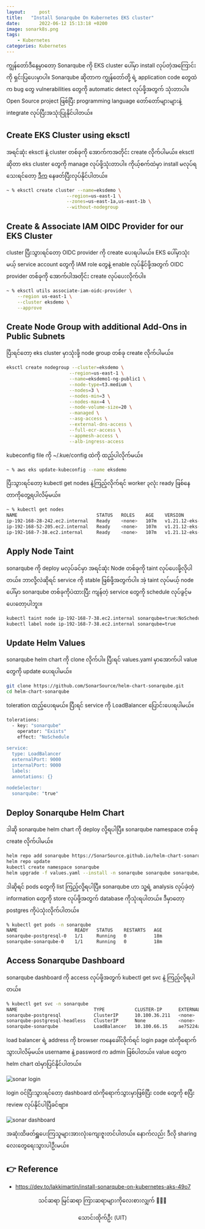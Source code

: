```yaml
---
layout:     post
title:   "Install Sonarqube On Kubernetes EKS cluster"
date:       2022-06-12 15:13:18 +0200
image: sonark8s.png
tags:
    - Kubernetes
categories: Kubernetes
---
```


ကျွန်တော်ဒီနေ့မှာတော့ Sonarqube ကို EKS cluster ပေါ်မှာ install လုပ်တဲ့အကြောင်းကို ရှင်းပြပေးမှာပါ။ Sonarqube ဆိုတာက ကျွန်တော်တို့ ရဲ့ application code တွေထဲက bug တွေ vulnerabilities တွေကို automatic detect လုပ်ဖို့အတွက် သုံးတာပါ။ Open Source project ဖြစ်ပြီး programming language တော်တော်များများနဲ့ integrate လုပ်ပြီးအသုံးပြုနိုင်ပါတယ်။

<h2> Create EKS Cluster using eksctl </h2>

အရင်ဆုံး eksctl နဲ့ cluster တစ်ခုကို အောက်ကအတိုင်း create လိုက်ပါမယ်။ eksctl ဆိုတာ eks cluster တွေကို manage လုပ်ဖို့သုံးတာပါ။ ကိုယ့်စက်ထဲမှာ install မလုပ်ရသေးရင်တော့ [ဒီက](https://docs.aws.amazon.com/eks/latest/userguide/eksctl.html) နေဖတ်ပြီးလုပ်နိုင်ပါတယ်။

```bash
~ % eksctl create cluster --name=eksdemo \
                      --region=us-east-1 \
                      --zones=us-east-1a,us-east-1b \
                      --without-nodegroup
```

<h2> Create & Associate IAM OIDC Provider for our EKS Cluster </h2>

cluster ပြီးသွားရင်တော့ OIDC provider ကို create ပေးရပါမယ်။ EKS ပေါ်မှာသုံးမယ့် service account တွေကို IAM role တွေနဲ့ enable လုပ်နိုင်ဖို့အတွက် OIDC provider တစ်ခုကို အောက်ပါအတိုင်း create လုပ်ပေးလိုက်ပါ။

```bash
~ % eksctl utils associate-iam-oidc-provider \
    --region us-east-1 \
    --cluster eksdemo \
    --approve
```

<h2> Create Node Group with additional Add-Ons in Public Subnets </h2>

ပြီးရင်တော့ eks cluster မှာသုံးဖို့ node group တစ်ခု create လိုက်ပါမယ်။

```bash
eksctl create nodegroup --cluster=eksdemo \
                       --region=us-east-1 \
                       --name=eksdemo1-ng-public1 \
                       --node-type=t3.medium \
                       --nodes=3 \
                       --nodes-min=3 \
                       --nodes-max=4 \
                       --node-volume-size=20 \
                       --managed \
                       --asg-access \
                       --external-dns-access \
                       --full-ecr-access \
                       --appmesh-access \
                       --alb-ingress-access
```                       

kubeconfig file ကို ~/.kue/config ထဲကို ထည့်ပါလိုက်မယ်။ 

```bash
~ % aws eks update-kubeconfig --name eksdemo
```
ပြီးသွားရင်တော့ kubectl get nodes နဲ့ကြည့်လိုက်ရင် worker ၃လုံး ready ဖြစ်နေတာကိုတွေ့ရပါလိမ့်မယ်။

```bash
~ % kubectl get nodes
NAME                             STATUS   ROLES    AGE    VERSION
ip-192-168-28-242.ec2.internal   Ready    <none>   107m   v1.21.12-eks-5308cf7
ip-192-168-52-205.ec2.internal   Ready    <none>   107m   v1.21.12-eks-5308cf7
ip-192-168-7-38.ec2.internal     Ready    <none>   107m   v1.21.12-eks-5308cf7
```

<h2>Apply Node Taint </h2>

sonarqube ကို deploy မလုပ်ခင်မှာ အရင်ဆုံး Node တစ်ခုကို taint လုပ်ပေးဖို့လိုပါတယ်။ ဘာလို့လဲဆိုရင် service ကို stable ဖြစ်ဖို့အတွက်ပါ။ အဲ့ taint လုပ်မယ့် node ပေါ်မှာ sonarqube တစ်ခုကိုပဲထားပြီး ကျန်တဲ့ service တွေကို schedule လုပ်ခွင့်မပေးတော့ပါဘူး။

```bash
kubectl taint node ip-192-168-7-38.ec2.internal sonarqube=true:NoSchedule 
kubectl label node ip-192-168-7-38.ec2.internal sonarqube=true
```
<h2> Update Helm Values </h2>

sonarqube helm chart ကို clone လိုက်ပါ။ ပြီးရင် values.yaml မှာအောက်ပါ value တွေကို update ပေးရပါမယ်။ 

```bash
git clone https://github.com/SonarSource/helm-chart-sonarqube.git
cd helm-chart-sonarqube
```
toleration ထည့်ပေးရမယ်။ ပြီးရင် service ကို LoadBalancer ပြောင်းပေးရပါမယ်။

```bash
tolerations: 
  - key: "sonarqube"
    operator: "Exists"
    effect: "NoSchedule
    
service:
  type: LoadBalancer
  externalPort: 9000
  internalPort: 9000
  labels:
  annotations: {}
  
nodeSelector: 
  sonarqube: "true"  
```
<h2> Deploy Sonarqube Helm Chart </h2>

ဒါဆို sonarqube helm chart ကို deploy လို့ရပါပြီ။ sonarqube namespace တစ်ခု create လိုက်ပါမယ်။

```bash
helm repo add sonarqube https://SonarSource.github.io/helm-chart-sonarqube
helm repo update
kubectl create namespace sonarqube
helm upgrade -f values.yaml --install -n sonarqube sonarqube sonarqube/sonarqube
```    

ဒါဆိုရင် pods တွေကို list ကြည့်လို့ရပါပြီ။ sonarqube ဟာ သူ့ရဲ့ analysis လုပ်ခဲ့တဲ့ information တွေကို store လုပ်ဖို့အတွက် database ကိုသုံးရပါတယ်။ ဒီမှာတော့ postgres ကိုပဲသုံးလိုက်ပါတယ်။

```bash
% kubectl get pods -n sonarqube
NAME                     READY   STATUS    RESTARTS   AGE
sonarqube-postgresql-0   1/1     Running   0          18m
sonarqube-sonarqube-0    1/1     Running   0          18m
```

<h2> Access Sonarqube Dashboard </h2>

sonarqube dashboard ကို access လုပ်ဖို့အတွက် kubectl get svc နဲ့ ကြည့်လို့ရပါတယ်။

```bash
% kubectl get svc -n sonarqube
NAME                            TYPE           CLUSTER-IP      EXTERNAL-IP                                                              PORT(S)      
sonarqube-postgresql            ClusterIP      10.100.36.211   <none>                                                                   5432/TCP       
sonarqube-postgresql-headless   ClusterIP      None            <none>                                                                   5432/TCP       
sonarqube-sonarqube             LoadBalancer   10.100.66.15    ae75224a4660543c2895dbe574db5877-225847540.us-east-1.elb.amazonaws.com   80:30506/TCP   
```
load balancer ရဲ့ address ကို browser ကနေခေါ်လိုက်ရင် login page ထဲကိုရောက်သွားပါလိမ့်မယ်။ username နဲ့ password က admin ဖြစ်ပါတယ်။ value တွေက helm chart ထဲမှာပြင်နိုင်ပါတယ်။

![sonar login](https://raw.githubusercontent.com/thaunghtike-share/thaunghtike-share.github.io/master/images/sonarlogin.png)

login ဝင်ပြီးသွားရင်တော့ dashboard ထဲကိုရောက်သွားမှာဖြစ်ပြီး code တွေကို စပြီး review လုပ်နိုင်ပါပြီခင်ဗျာ။

![sonar dashboard](https://raw.githubusercontent.com/thaunghtike-share/thaunghtike-share.github.io/master/images/sonardash.png)

အဆုံးထိဖတ်ရှူပေးကြသူများအားလုံးကျေးဇူးတင်ပါတယ်။ နောက်လည်း ဒီလို sharing လေးတွေရေးသွားပါဦးမယ်။

<h2>👉 Reference</h2>

<ul> 
    <li><a href="https://dev.to/lakkimartin/install-sonarqube-on-kubernetes-aks-49o7">https://dev.to/lakkimartin/install-sonarqube-on-kubernetes-aks-49o7</a> </li> 
</ul>    

<p style="text-align:center">
    သင်ဆရာ မြင်ဆရာ ကြားဆရာများကိုလေးစားလျှက် 🙏🙏🙏
</p>
<p style="text-align:center">
   သောင်းထိုက်ဦး (UIT)
</p>


